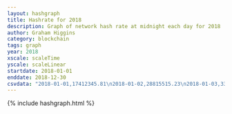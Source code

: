 ```yaml
---
layout: hashgraph
title: Hashrate for 2018
description: Graph of network hash rate at midnight each day for 2018
author: Graham Higgins
category: blockchain
tags: graph
year: 2018
xscale: scaleTime
yscale: scaleLinear
startdate: 2018-01-01
enddate: 2018-12-30
csvdata: "2018-01-01,17412345.81\n2018-01-02,28815515.23\n2018-01-03,33613034.45\n2018-01-04,79111469.45\n2018-01-05,81448244.14\n2018-01-06,143414997.46\n2018-01-07,94109140.22\n2018-01-08,132082442.19\n2018-01-09,131835965.03\n2018-01-10,124471089.54\n2018-01-11,114904307.36\n2018-01-12,128867672.00\n2018-01-13,122216317.14\n2018-01-14,123492159.79\n2018-01-15,126412651.01\n2018-01-16,107404171.86\n2018-01-17,143117525.91\n2018-01-18,116059510.70\n2018-01-19,117161941.40\n2018-01-20,112055079.47\n2018-01-21,133647583.09\n2018-01-22,127044479.30\n2018-01-23,119490476.72\n2018-01-24,110157125.04\n2018-01-25,123197244.61\n2018-01-26,135773601.32\n2018-01-27,132172983.69\n2018-01-28,121566038.65\n2018-01-29,91273401.27\n2018-01-30,124402721.91\n2018-01-31,119973886.12\n2018-02-01,128476805.42\n2018-02-02,113429361.64\n2018-02-03,129075255.50\n2018-02-04,129560411.97\n2018-02-05,128930788.16\n2018-02-06,120104052.86\n2018-02-07,103518477.01\n2018-02-08,123218249.83\n2018-02-09,124957784.04\n2018-02-10,126203270.36\n2018-02-11,129589188.24\n2018-02-12,114915369.80\n2018-02-13,116889264.84\n2018-02-14,118905851.07\n2018-02-15,114533305.19\n2018-02-16,116817811.80\n2018-02-17,122433592.37\n2018-02-18,106464881.40\n2018-02-19,138356254.23\n2018-02-20,98466050.18\n2018-02-21,106061330.35\n2018-02-22,128005837.86\n2018-02-23,101069377.58\n2018-02-24,127280645.32\n2018-02-25,119657576.39\n2018-02-26,134438124.86\n2018-02-27,123794676.31\n2018-02-28,141199951.68\n2018-03-01,122866627.35\n2018-03-02,107296681.73\n2018-03-03,142557257.79\n2018-03-04,101542463.73\n2018-03-05,30435420.32\n2018-03-06,30049947.77\n2018-03-07,38006971.58\n2018-03-08,29655323.07\n2018-03-09,36122587.96\n2018-03-10,40120680.69\n2018-03-11,39618315.30\n2018-03-12,41112449.74\n2018-03-13,31880806.09\n2018-03-14,38390405.07\n2018-03-15,32676540.34\n2018-03-16,43223129.12\n2018-03-17,47443625.85\n2018-03-18,48941803.93\n2018-03-19,51251288.14\n2018-03-20,42055984.31\n2018-03-21,46577009.45\n2018-03-22,38574731.94\n2018-03-23,40141575.17\n2018-03-24,49339313.16\n2018-03-25,39939907.18\n2018-03-26,51653624.84\n2018-03-27,60942873.40\n2018-03-28,41588221.88\n2018-03-29,48382160.79\n2018-03-30,57177764.44\n2018-03-31,46987471.55\n2018-04-01,46033722.46\n2018-04-02,39880133.87\n2018-04-03,46904946.07\n2018-04-04,50761657.77\n2018-04-05,45905647.09\n2018-04-06,52909765.83\n2018-04-07,42278049.68\n2018-04-08,42469812.24\n2018-04-09,51092166.57\n2018-04-10,40632980.52\n2018-04-11,48510608.37\n2018-04-12,42591847.79\n2018-04-13,40357896.42\n2018-04-14,40756996.31\n2018-04-15,42929914.69\n2018-04-16,47263588.82\n2018-04-17,46179577.45\n2018-04-18,44705755.23\n2018-04-19,45208519.96\n2018-04-20,42470416.22\n2018-04-21,51793200.34\n2018-04-22,41518020.65\n2018-04-23,55020943.53\n2018-04-24,43403795.84\n2018-04-25,54877770.99\n2018-04-26,47919032.04\n2018-04-27,39656806.59\n2018-04-28,52026325.77\n2018-04-29,49908849.80\n2018-04-30,44585181.98\n2018-05-01,39948840.63\n2018-05-02,40090737.26\n2018-05-03,38306558.68\n2018-05-04,52238009.65\n2018-05-05,42021122.31\n2018-05-06,41297562.87\n2018-05-07,49937440.00\n2018-05-08,44803755.04\n2018-05-09,37617616.62\n2018-05-10,37205918.10\n2018-05-11,40223078.10\n2018-05-12,39795584.11\n2018-05-13,45990544.19\n2018-05-14,46618252.04\n2018-05-15,45786092.60\n2018-05-16,43035495.63\n2018-05-17,47424899.33\n2018-05-18,59828930.46\n2018-05-19,42415406.65\n2018-05-20,43427351.03\n2018-05-21,42116219.13\n2018-05-22,37968902.02\n2018-05-23,52531720.77\n2018-05-24,47001046.14\n2018-05-25,42294532.33\n2018-05-26,46777706.98\n2018-05-27,43489842.69\n2018-05-28,45321422.84\n2018-05-29,42071054.53\n2018-05-30,67793482.85\n2018-05-31,61519630.76\n2018-06-01,70826034.43\n2018-06-02,65269939.19\n2018-06-03,64485468.58\n2018-06-04,75658655.36\n2018-06-05,60311801.74\n2018-06-06,74316217.85\n2018-06-07,57003026.49\n2018-06-08,49936952.85\n2018-06-09,45023372.45\n2018-06-10,63568369.21\n2018-06-11,59560191.45\n2018-06-12,68390548.57\n2018-06-13,52587484.59\n2018-06-14,73185634.27\n2018-06-15,66502873.68\n2018-06-16,65691371.57\n2018-06-17,71820395.05\n2018-06-18,83118129.56\n2018-06-19,64498544.73\n2018-06-20,70193623.02\n2018-06-21,75070595.47\n2018-06-22,69253434.35\n2018-06-23,70238846.51\n2018-06-24,51837853.40\n2018-06-25,74890534.98\n2018-06-26,74738361.80\n2018-06-27,75427950.68\n2018-06-28,78088424.16\n2018-06-29,53854272.73\n2018-06-30,70263523.14\n2018-07-01,66013865.84\n2018-07-02,72565572.85\n2018-07-03,73734262.94\n2018-07-04,69957291.32\n2018-07-05,71408143.36\n2018-07-06,61186597.92\n2018-07-07,59352635.50\n2018-07-08,56088055.61\n2018-07-09,57214500.86\n2018-07-10,57196182.27\n2018-07-11,54584647.66\n2018-07-12,48231129.44\n2018-07-13,59909112.27\n2018-07-14,50751629.65\n2018-07-15,57870972.15\n2018-07-16,47953961.44\n2018-07-17,47409530.37\n2018-07-18,71121160.15\n2018-07-19,60125417.01\n2018-07-20,61460635.39\n2018-07-21,54095772.42\n2018-07-22,64253772.17\n2018-07-23,51194422.80\n2018-07-24,75517344.15\n2018-07-25,63674319.35\n2018-07-26,63074590.03\n2018-07-27,64618645.53\n2018-07-28,65071194.83\n2018-07-29,67812419.25\n2018-07-30,67696536.85\n2018-07-31,59279658.18\n2018-08-01,54793604.32\n2018-08-02,69918672.19\n2018-08-03,73195535.44\n2018-08-04,62831907.85\n2018-08-05,53190327.93\n2018-08-06,70282767.38\n2018-08-07,59242373.63\n2018-08-08,61854956.47\n2018-08-09,58215421.06\n2018-08-10,64211120.33\n2018-08-11,58737926.71\n2018-08-12,58032815.26\n2018-08-13,74141526.33\n2018-08-14,64081226.76\n2018-08-15,58881024.96\n2018-08-16,46678672.11\n2018-08-17,67868107.56\n2018-08-18,62705577.44\n2018-08-19,69463617.73\n2018-08-20,31202750.76\n2018-08-21,70477801.30\n2018-08-22,58394979.56\n2018-08-23,65709762.00\n2018-08-24,54926737.78\n2018-08-25,64273300.77\n2018-08-26,66480903.84\n2018-08-27,71357778.41\n2018-08-28,68637663.26\n2018-08-29,68092868.82\n2018-08-30,53180847.06\n2018-08-31,58515084.04\n2018-09-01,68592230.39\n2018-09-02,78996421.83\n2018-09-03,62388811.30\n2018-09-04,76375017.64\n2018-09-05,77096304.24\n2018-09-06,56481830.69\n2018-09-07,58791915.37\n2018-09-08,55521184.66\n2018-09-09,77688337.18\n2018-09-10,72775745.17\n2018-09-11,55143868.49\n2018-09-12,68493785.74\n2018-09-13,77912245.55\n2018-09-14,56123776.47\n2018-09-15,55718654.92\n2018-09-16,51902111.08\n2018-09-17,53328273.14\n2018-09-18,49781238.05\n2018-09-19,75053803.10\n2018-09-20,54290196.32\n2018-09-21,69490120.81\n2018-09-22,49361096.15\n2018-09-23,58805213.96\n2018-09-24,62042349.24\n2018-09-25,65721010.42\n2018-09-26,63345230.07\n2018-09-27,63536917.26\n2018-09-28,67201711.24\n2018-09-29,68840667.62\n2018-09-30,70163626.07\n2018-10-01,69780011.27\n2018-10-02,63832418.81\n2018-10-03,59595975.87\n2018-10-04,70628770.88\n2018-10-05,55734413.21\n2018-10-06,74439958.70\n2018-10-07,63527263.88\n2018-10-08,70345563.07\n2018-10-09,74188168.54\n2018-10-10,61602160.44\n2018-10-11,58714362.51\n2018-10-12,63190483.00\n2018-10-13,53088658.98\n2018-10-14,60414161.98\n2018-10-15,57716306.00\n2018-10-16,66304180.21\n2018-10-17,61369947.78\n2018-10-18,59759395.80\n2018-10-19,71544190.87\n2018-10-20,66708499.46\n2018-10-21,66320049.02\n2018-10-22,77705762.74\n2018-10-23,56327827.14\n2018-10-24,57188224.30\n2018-10-25,58274043.04\n2018-10-26,61930298.03\n2018-10-27,62519543.50\n2018-10-28,50959240.20\n2018-10-29,55304065.72\n2018-10-30,52172950.09\n2018-10-31,56088303.73\n2018-11-01,48922934.21\n2018-11-02,36461083.16\n2018-11-03,61495505.14\n2018-11-04,54337412.42\n2018-11-05,56197206.38\n2018-11-06,61100027.60\n2018-11-07,66021538.06\n2018-11-08,59558635.61\n2018-11-09,25833320.80\n2018-11-10,63691658.27\n2018-11-11,62284534.78\n2018-11-12,48952346.03\n2018-11-13,46320133.64\n2018-11-14,36988773.04\n2018-11-15,59824635.20\n2018-11-16,49890614.45\n2018-11-17,60243669.20\n2018-11-18,57230590.32\n2018-11-19,69419099.81\n2018-11-20,61984026.14\n2018-11-21,57782057.73\n2018-11-22,56777102.52\n2018-11-23,57128380.87\n2018-11-24,55419871.97\n2018-11-25,72671634.70\n2018-11-26,56488118.04\n2018-11-27,56870344.11\n2018-11-28,48686529.78\n2018-11-29,40084277.23\n2018-11-30,33792313.88\n2018-12-01,30921382.54\n2018-12-02,35515138.70\n2018-12-03,30758617.90\n2018-12-04,34003460.39\n2018-12-05,33847890.40\n2018-12-06,31239417.35\n2018-12-07,28449727.83\n2018-12-08,35952924.34\n2018-12-09,29412821.83\n2018-12-10,34143157.26\n2018-12-11,31975421.79\n2018-12-12,32855337.06\n2018-12-13,35890266.83\n2018-12-14,36156548.16\n2018-12-15,36126367.22\n2018-12-16,36949269.01\n2018-12-17,38043845.28\n2018-12-18,33094018.73\n2018-12-19,34867527.76\n2018-12-20,40829294.86\n2018-12-21,32914205.78\n2018-12-22,32627238.50\n2018-12-23,23936598.83\n2018-12-24,43531519.01\n2018-12-25,40985304.44\n2018-12-26,35751091.71\n2018-12-27,37444823.60\n2018-12-28,41267602.54\n2018-12-29,36075692.61\n2018-12-30,40621907.63"
---
```


{% include hashgraph.html %}

